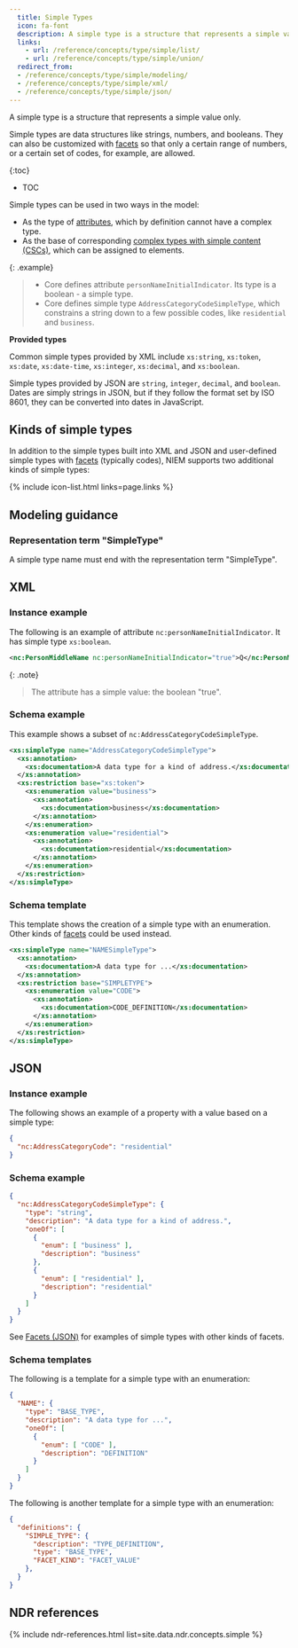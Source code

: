 ```yaml
---
  title: Simple Types
  icon: fa-font
  description: A simple type is a structure that represents a simple value only.
  links:
    - url: /reference/concepts/type/simple/list/
    - url: /reference/concepts/type/simple/union/
  redirect_from:
  - /reference/concepts/type/simple/modeling/
  - /reference/concepts/type/simple/xml/
  - /reference/concepts/type/simple/json/
---
```


A simple type is a structure that represents a simple value only.

Simple types are data structures like strings, numbers, and booleans.  They can also be customized with [facets](../../facet) so that only a certain range of numbers, or a certain set of codes, for example, are allowed.

{:toc}
- TOC

Simple types can be used in two ways in the model:

- As the type of [attributes](../../property/attribute), which by definition cannot have a complex type.
- As the base of corresponding [complex types with simple content (CSCs)](../csc), which can be assigned to elements.

{: .example}
>
>- Core defines attribute `personNameInitialIndicator`.  Its type is a boolean - a simple type.
>- Core defines simple type `AddressCategoryCodeSimpleType`, which constrains a string down to a few possible codes, like `residential` and `business`.

<!--more-->

**Provided types**

Common simple types provided by XML include `xs:string`, `xs:token`, `xs:date`, `xs:date-time`, `xs:integer`, `xs:decimal`, and `xs:boolean`.

Simple types provided by JSON are `string`, `integer`, `decimal`, and `boolean`.  Dates are simply strings in JSON, but if they follow the format set by ISO 8601, they can be converted into dates in JavaScript.

## Kinds of simple types

In addition to the simple types built into XML and JSON and user-defined simple types with [facets](../../facet/) (typically codes), NIEM supports two additional kinds of simple types:

{% include icon-list.html links=page.links %}

## Modeling guidance

### Representation term "SimpleType"

A simple type name must end with the representation term "SimpleType".

## XML

### Instance example

The following is an example of attribute `nc:personNameInitialIndicator`.  It has simple type `xs:boolean`.

```xml
<nc:PersonMiddleName nc:personNameInitialIndicator="true">Q</nc:PersonMiddleName>
```

{: .note}
>The attribute has a simple value: the boolean "true".

### Schema example

This example shows a subset of `nc:AddressCategoryCodeSimpleType`.

```xml
<xs:simpleType name="AddressCategoryCodeSimpleType">
  <xs:annotation>
    <xs:documentation>A data type for a kind of address.</xs:documentation>
  </xs:annotation>
  <xs:restriction base="xs:token">
    <xs:enumeration value="business">
      <xs:annotation>
        <xs:documentation>business</xs:documentation>
      </xs:annotation>
    </xs:enumeration>
    <xs:enumeration value="residential">
      <xs:annotation>
        <xs:documentation>residential</xs:documentation>
      </xs:annotation>
    </xs:enumeration>
  </xs:restriction>
</xs:simpleType>
```

### Schema template

This template shows the creation of a simple type with an enumeration.  Other kinds of [facets](../../facet) could be used instead.

```xml
<xs:simpleType name="NAMESimpleType">
  <xs:annotation>
    <xs:documentation>A data type for ...</xs:documentation>
  </xs:annotation>
  <xs:restriction base="SIMPLETYPE">
    <xs:enumeration value="CODE">
      <xs:annotation>
        <xs:documentation>CODE_DEFINITION</xs:documentation>
      </xs:annotation>
    </xs:enumeration>
  </xs:restriction>
</xs:simpleType>
```

## JSON

### Instance example

The following shows an example of a property with a value based on a simple type:

```json
{
  "nc:AddressCategoryCode": "residential"
}
```

### Schema example

```json
{
  "nc:AddressCategoryCodeSimpleType": {
    "type": "string",
    "description": "A data type for a kind of address.",
    "oneOf": [
      {
        "enum": [ "business" ],
        "description": "business"
      },
      {
        "enum": [ "residential" ],
        "description": "residential"
      }
    ]
  }
}
```

See [Facets (JSON)](../../facet/#json) for examples of simple types with other kinds of facets.

### Schema templates

The following is a template for a simple type with an enumeration:

```json
{
  "NAME": {
    "type": "BASE_TYPE",
    "description": "A data type for ...",
    "oneOf": [
      {
        "enum": [ "CODE" ],
        "description": "DEFINITION"
      }
    ]
  }
}
```

The following is another template for a simple type with an enumeration:

```json
{
  "definitions": {
    "SIMPLE_TYPE": {
      "description": "TYPE_DEFINITION",
      "type": "BASE_TYPE",
      "FACET_KIND": "FACET_VALUE"
    },
  }
}
```

## NDR references

{% include ndr-references.html list=site.data.ndr.concepts.simple %}
